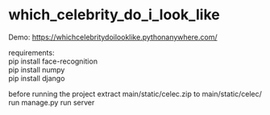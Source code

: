 

# which_celebrity_do_i_look_like

Demo: https://whichcelebritydoilooklike.pythonanywhere.com/

requirements:<br>
pip install face-recognition <br>
pip install numpy<br>
pip install django<br>

before running the project extract main/static/celec.zip to main/static/celec/
run manage.py run server 
